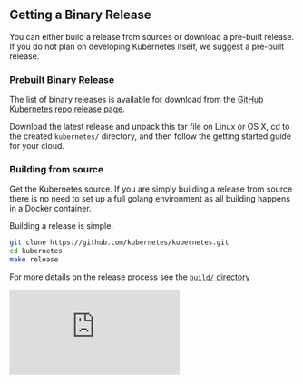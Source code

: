 <!-- BEGIN MUNGE: UNVERSIONED_WARNING -->


<!-- END MUNGE: UNVERSIONED_WARNING -->

## Getting a Binary Release

You can either build a release from sources or download a pre-built release.  If you do not plan on developing Kubernetes itself, we suggest a pre-built release.

### Prebuilt Binary Release

The list of binary releases is available for download from the [GitHub Kubernetes repo release page](https://github.com/kubernetes/kubernetes/releases).

Download the latest release and unpack this tar file on Linux or OS X, cd to the created `kubernetes/` directory, and then follow the getting started guide for your cloud.

### Building from source

Get the Kubernetes source.  If you are simply building a release from source there is no need to set up a full golang environment as all building happens in a Docker container.

Building a release is simple.

```bash
git clone https://github.com/kubernetes/kubernetes.git
cd kubernetes
make release
```

For more details on the release process see the [`build/` directory](http://releases.k8s.io/v1.1.0/build/)




<!-- BEGIN MUNGE: IS_VERSIONED -->
  <!-- TAG IS_VERSIONED -->
  <!-- END MUNGE: IS_VERSIONED -->


<!-- BEGIN MUNGE: GENERATED_ANALYTICS -->
[![Analytics](https://kubernetes-site.appspot.com/UA-36037335-10/GitHub/docs/getting-started-guides/binary_release.md?pixel)]()
<!-- END MUNGE: GENERATED_ANALYTICS -->
